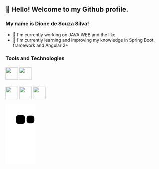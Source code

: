 ## 👋 Hello! Welcome to my Github profile.
### My name is Dione de Souza Silva!

- 🔭 I'm currently working on JAVA WEB and the like
- 🌱 I'm currently learning and improving my knowledge in Spring Boot framework and Angular 2+


### Tools and Technologies
#### <img src="https://cdn.jsdelivr.net/gh/devicons/devicon/icons/git/git-original.svg" width="40" height="40" /> <img      src="https://cdn.jsdelivr.net/gh/devicons/devicon/icons/subversion/subversion-original.svg" width="40" height="40" />
<img src="https://cdn.jsdelivr.net/gh/devicons/devicon/icons/oracle/oracle-original.svg" width="40" height="40" />
<img src="https://cdn.jsdelivr.net/gh/devicons/devicon/icons/angularjs/angularjs-original.svg" width="40" height="40" />
<img src="https://cdn.jsdelivr.net/gh/devicons/devicon/icons/spring/spring-original.svg" width="40" height="40" />
   
   
   
![Snake animation](https://github.com/dionesave/dionesave/blob/output/github-contribution-grid-snake.svg)
   
